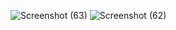 ![Screenshot (63)](https://user-images.githubusercontent.com/59287277/215721559-35faf805-169a-4a8d-81f4-61ab1f7f5d6f.png)
![Screenshot (62)](https://user-images.githubusercontent.com/59287277/215721593-2c7a1797-0377-4b8b-91d5-0bdafe0c74b1.png)

